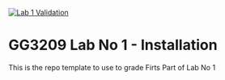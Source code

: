 [![Lab 1 Validation](https://github.com/BEGIN-StAndrews/gg3209-lab1-installation/actions/workflows/validate.yml/badge.svg?branch=main)](https://github.com/BEGIN-StAndrews/gg3209-lab1-installation/actions/workflows/validate.yml)

# GG3209 Lab No 1 - Installation

This is the repo template to use to grade Firts Part of Lab No 1